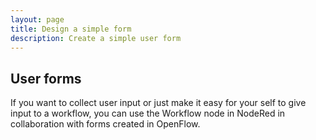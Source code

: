 ```yaml
---
layout: page
title: Design a simple form
description: Create a simple user form
---
```

## User forms

If you want to collect user input or just make it easy for your self to give input to a workflow, you can use the Workflow node in NodeRed in collaboration with forms created in OpenFlow.


